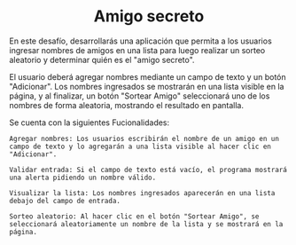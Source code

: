 <h1 align="center"> Amigo secreto </h1>

En este desafío, desarrollarás una aplicación que permita a los usuarios ingresar nombres de amigos en una lista para luego realizar un sorteo aleatorio y determinar quién es el "amigo secreto".

El usuario deberá agregar nombres mediante un campo de texto y un botón "Adicionar". Los nombres ingresados se mostrarán en una lista visible en la página, y al finalizar, un botón "Sortear Amigo" seleccionará uno de los nombres de forma aleatoria, mostrando el resultado en pantalla.

Se cuenta con la siguientes Fucionalidades:

    Agregar nombres: Los usuarios escribirán el nombre de un amigo en un campo de texto y lo agregarán a una lista visible al hacer clic en "Adicionar".

    Validar entrada: Si el campo de texto está vacío, el programa mostrará una alerta pidiendo un nombre válido.

    Visualizar la lista: Los nombres ingresados aparecerán en una lista debajo del campo de entrada.

    Sorteo aleatorio: Al hacer clic en el botón "Sortear Amigo", se seleccionará aleatoriamente un nombre de la lista y se mostrará en la página.